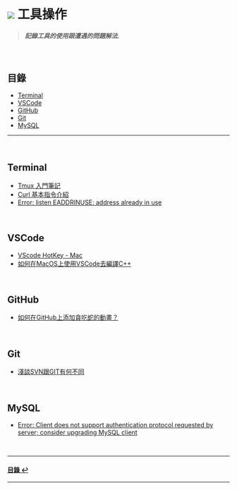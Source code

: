 # ![](https://drive.google.com/uc?id=10INx5_pkhMcYRdx_OO4rXNXxcsvPtBYq) 工具操作

> ##### 記錄工具的使用跟遭遇的問題解法.

<br>

<!--ts-->
## 目錄
* [Terminal](#Terminal)
* [VSCode](#VSCode)
* [GitHub](#GitHub)
* [Git](#Git)
* [MySQL](#MySQL)
<!--te-->

---
<br>

## Terminal
* [Tmux 入門筆記](https://github.com/RC-Dev-Tech/tool-tmux) <br>
* [Curl 基本指令介紹](https://github.com/RC-Dev-Tech/tools-curl) <br>
* [Error: listen EADDRINUSE: address already in use](https://github.com/RC-Dev-Tech/note-2023-0328-a) <br>

<br>

## VSCode
* [VScode HotKey - Mac](https://github.com/RC-Dev-Tech/tool-vscode-hotkey) <br>
* [如何在MacOS上使用VSCode去編譯C++](https://github.com/RC-Dev-Tech/cpp-programming-with-vscode-on-mac) <br>

<br>

## GitHub
* [如何在GitHub上添加貪吃蛇的動畫？](https://github.com/RC-Dev-Tech/how-to-add-snake-animation-on-github) <br>

<br>

## Git
* [淺談SVN跟GIT有何不同](https://github.com/RC-Dev-Tech/tools-svn-vs-git) <br>

<br>

## MySQL
* [Error: Client does not support authentication protocol requested by server; consider upgrading MySQL client](https://github.com/RC-Dev-Tech/problem-0421) <br>

<br>

---
<!--ts-->
#### [目錄 ↩](#目錄)
<!--te-->
---
